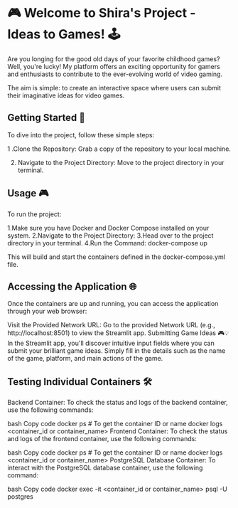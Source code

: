 # 🎮 Welcome to Shira's Project - Ideas to Games! 🕹️
Are you longing for the good old days of your favorite childhood games? 
Well, you're lucky!
My platform offers an exciting opportunity for gamers and enthusiasts to contribute to the ever-evolving world of video gaming.

The aim is simple: to create an interactive space where users can submit their imaginative ideas for video games.

## Getting Started 🚀
To dive into the project, follow these simple steps:

1 .Clone the Repository: 
  Grab a copy of the repository to your local machine.


  
2. Navigate to the Project Directory: Move to the project directory in your terminal.

## Usage 🎮
To run the project:

1.Make sure you have Docker and Docker Compose installed on your system.
2.Navigate to the Project Directory: 
3.Head over to the project directory in your terminal.
4.Run the Command: 
  docker-compose up

This will build and start the containers defined in the docker-compose.yml file.


## Accessing the Application 🌐

Once the containers are up and running, you can access the application through your web browser:

Visit the Provided Network URL: Go to the provided Network URL (e.g., http://localhost:8501) to view the Streamlit app.
Submitting Game Ideas 🎮💡
In the Streamlit app, you'll discover intuitive input fields where you can submit your brilliant game ideas. Simply fill in the details such as the name of the game, platform, and main actions of the game.

## Testing Individual Containers 🛠️
Backend Container:
To check the status and logs of the backend container, use the following commands:

bash
Copy code
docker ps # To get the container ID or name
docker logs <container_id or container_name>
Frontend Container:
To check the status and logs of the frontend container, use the following commands:

bash
Copy code
docker ps # To get the container ID or name
docker logs <container_id or container_name>
PostgreSQL Database Container:
To interact with the PostgreSQL database container, use the following command:

bash
Copy code
docker exec -it <container_id or container_name> psql -U postgres

